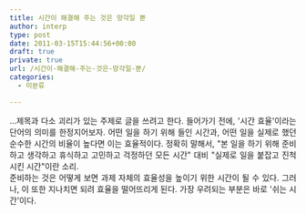 ```yaml
---
title: 시간이 해결해 주는 것은 망각일 뿐
author: interp
type: post
date: 2011-03-15T15:44:56+00:00
draft: true
private: true
url: /시간이-해결해-주는-것은-망각일-뿐/
categories:
  - 미분류

---
```

<div style="text-align: justify;">
  &#8230;제목과 다소 괴리가 있는 주제로 글을 쓰려고 한다. 들어가기 전에, '시간 효율'이라는 단어의 의미를 한정지어보자. 어떤 일을 하기 위해 들인 시간과, 어떤 일을 실제로 했던 순수한 시간의 비율이 높다면 이는 효율적이다. 정확히 말해서, "본 일을 하기 위해 준비하고 생각하고 휴식하고 고민하고 걱정하던 모든 시간" 대비 "실제로 일을 붙잡고 진척시킨 시간"이란 소리.
</div>

<div style="text-align: justify;">
</div>

<div style="text-align: justify;">
  준비하는 것은 어떻게 보면 과제 자체의 효율성을 높이기 위한 시간이 될 수 있다. 그러나, 이 또한 지나치면 되려 효율을 떨어뜨리게 된다. 가장 우려되는 부분은 바로 '쉬는 시간'이다. &nbsp;
</div>